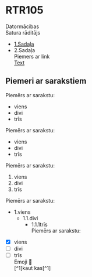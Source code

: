 # RTR105
Datormācibas  
Satura rāditājs  
- [1.Sadaļa](https://github.com/Kaste245/RTR105/edit/main/README.md#piemeri-ar-sarakstiem)
- 2.Sadaļa  
Piemers ar link  
[Text](https://github.com/Kaste245/RTR105/edit/main/README.md)   

## Piemeri ar sarakstiem
Piemērs ar sarakstu:  
- viens
- divi
- trīs  

Piemērs ar sarakstu:  
* viens
* divi
* trīs  

Piemērs ar sarakstu:  
1. viens
2. divi
3. trīs  

Piemērs ar sarakstu:  
* 1.viens  
  * 1.1.divi
    * 1.1.1trīs    
Piemērs ar sarakstu:  
- [x] viens
- [ ] divi
- [ ] trīs  
Emoji :cookie:  
[^1]kaut kas[^1]
